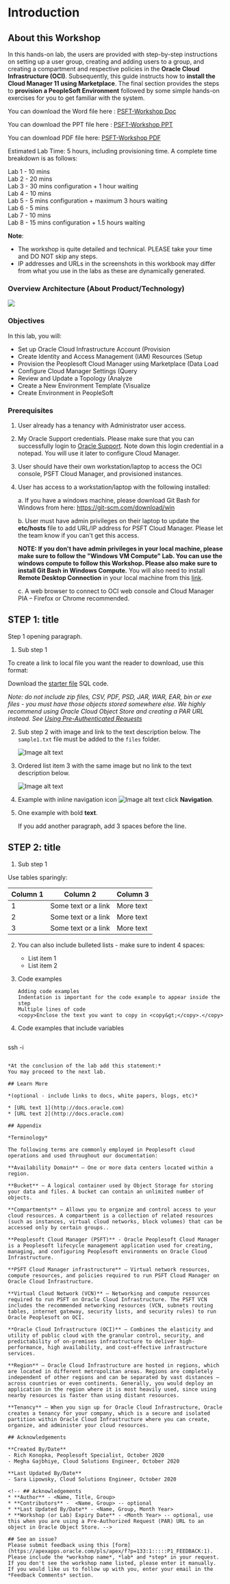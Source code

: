 # Introduction

## About this Workshop

In this hands-on lab, the users are provided with step-by-step instructions on setting up a user group, creating and adding users to a group, and creating a compartment and respective policies in the **Oracle Cloud Infrastructure (OCI)**. Subsequently, this guide instructs how to **install the Cloud Manager 11 using Marketplace**. The final section provides the steps to **provision a PeopleSoft Environment** followed by some simple hands-on exercises for you to get familiar with the system.

You can download the Word file here : [PSFT-Workshop Doc](https://objectstorage.us-ashburn-1.oraclecloud.com/p/1EIFGD4wIGKmoToeJ241ly9AuzPIA-7oeYauUYv1Qoz-t2dmEP4OjCF5BRcmtC3Q/n/orasenatdpltoci03/b/TestDrive/o/PSFT-HOL-Workshop.docx)     

You can download the PPT file here : [PSFT-Workshop PPT](https://objectstorage.us-ashburn-1.oraclecloud.com/p/0QHo_3IYUvoU7mdHlc2CgyF9hySoay4jhb5BWNM-7ve_nQEJB4IwlK594fRVbie4/n/orasenatdpltoci03/b/TestDrive/o/PSFT-CM-LabOverview.pptx)    

You can download PDF file here: [PSFT-Workshop PDF](https://objectstorage.us-ashburn-1.oraclecloud.com/p/n7Khl1L7M_HC--UqWmwoiSv2vANQbCOFiqwFIF5xRQrZMLhzKrGviCzywpaBG67p/n/orasenatdpltoci03/b/TestDrive/o/PSFT-HOL-Workshop.pdf)  

Estimated Lab Time: 5 hours, including provisioning time. A complete time breakdown is as follows:

Lab 1 - 10 mins   
Lab 2 - 20 mins   
Lab 3 - 30 mins configuration + 1 hour waiting   
Lab 4 - 10 mins   
Lab 5 - 5 mins configuration + maximum 3 hours waiting   
Lab 6 - 5 mins   
Lab 7 - 10 mins   
Lab 8 - 15 mins configuration + 1.5 hours waiting 

**Note**:

- The workshop is quite detailed and technical. PLEASE take your time and DO NOT skip any steps.   
- IP addresses and URLs in the screenshots in this workbook may differ from what you use in the labs as these are dynamically generated.

### Overview Architecture  (About Product/Technology)

![](./images/arch.png " ")
<!-- Enter background information here....

*You may add an option video, using this format: [](youtube:YouTube video id)*

  [](youtube:zNKxJjkq0Pw) -->

### Objectives

<!-- *List objectives for the lab - if this is the intro lab, list objectives for the workshop, for example:* -->

In this lab, you will:
* Set up Oracle Cloud Infrastructure Account (Provision
* Create Identity and Access Management (IAM) Resources (Setup
* Provision the Peoplesoft Cloud Manager using Marketplace (Data Load
* Configure Cloud Manager Settings (Query
* Review and Update a Topology (Analyze
* Create a New Environment Template (Visualize
* Create Environment in PeopleSoft



### Prerequisites
1. User already has a tenancy with Administrator user access. 

2. My Oracle Support credentials. Please make sure that you can successfully login to [Oracle Support](https://support.oracle.com). Note down this login credential in a notepad. You will use it later to configure Cloud Manager.

3. User should have their own workstation/laptop to access the OCI console, PSFT Cloud Manager, and provisioned instances. 

4. User has access to a workstation/laptop with the following installed:

    a. If you have a windows machine, please download Git Bash for Windows from here: https://git-scm.com/download/win  

    b. User must have admin privileges on their laptop to update the **etc/hosts** file to add URL/IP address for PSFT Cloud Manager. Please let the team know if you can't get this access.

    **NOTE: If you don't have admin privileges in your local machine, please make sure to follow the "Windows VM Compute" Lab. You can use the windows compute to follow this Workshop. Please also make sure to install Git Bash in Windows Compute.** You will also need to install **Remote Desktop Connection** in your local machine from this [link](https://www.microsoft.com/en-us/p/microsoft-remote-desktop/9wzdncrfj3ps).

    c. A web browser to connect to OCI web console and Cloud Manager PIA – Firefox or Chrome recommended.
<!-- *Use this section to describe any prerequisites, including Oracle Cloud accounts, set up requirements, etc.*

* An Oracle Free Tier, Always Free, Paid or LiveLabs Cloud Account
* Item no 2 with url - [URL Text](https://www.oracle.com).

*This is the "fold" - below items are collapsed by default* -->

## **STEP 1**: title

Step 1 opening paragraph.

1. Sub step 1

  To create a link to local file you want the reader to download, use this format:

  Download the [starter file](files/starter-file.sql) SQL code.

  *Note: do not include zip files, CSV, PDF, PSD, JAR, WAR, EAR, bin or exe files - you must have those objects stored somewhere else. We highly recommend using Oracle Cloud Object Store and creating a PAR URL instead. See [Using Pre-Authenticated Requests](https://docs.cloud.oracle.com/en-us/iaas/Content/Object/Tasks/usingpreauthenticatedrequests.htm)*

2. Sub step 2 with image and link to the text description below. The `sample1.txt` file must be added to the `files` folder.

    ![Image alt text](images/sample1.png "Image title")

3. Ordered list item 3 with the same image but no link to the text description below.

    ![Image alt text](images/sample1.png)

4. Example with inline navigation icon ![Image alt text](images/sample2.png) click **Navigation**.

5. One example with bold **text**.

   If you add another paragraph, add 3 spaces before the line.

## **STEP 2:** title

1. Sub step 1

  Use tables sparingly:

  | Column 1 | Column 2 | Column 3 |
  | --- | --- | --- |
  | 1 | Some text or a link | More text  |
  | 2 |Some text or a link | More text |
  | 3 | Some text or a link | More text |

2. You can also include bulleted lists - make sure to indent 4 spaces:

    - List item 1
    - List item 2

3. Code examples

    ```
    Adding code examples
  	Indentation is important for the code example to appear inside the step
    Multiple lines of code
  	<copy>Enclose the text you want to copy in <copy&gt;</copy>.</copy>
    ```

4. Code examples that include variables

	```
  <copy>ssh -i <ssh-key-file></copy>
  ```

*At the conclusion of the lab add this statement:*
You may proceed to the next lab.

## Learn More

*(optional - include links to docs, white papers, blogs, etc)*

* [URL text 1](http://docs.oracle.com)
* [URL text 2](http://docs.oracle.com)

## Appendix

*Terminology*

The following terms are commonly employed in Peoplesoft cloud operations and used throughout our documentation:

**Availability Domain** – One or more data centers located within a region.

**Bucket** – A logical container used by Object Storage for storing your data and files. A bucket can contain an unlimited number of objects.

**Compartments** – Allows you to organize and control access to your cloud resources. A compartment is a collection of related resources (such as instances, virtual cloud networks, block volumes) that can be accessed only by certain groups..

**Peoplesoft Cloud Manager (PSFT)** - Oracle Peoplesoft Cloud Manager is a Peoplesoft lifecycle management application used for creating, managing, and configuring Peoplesoft environments on Oracle Cloud Infrastructure.

**PSFT Cloud Manager infrastructure** – Virtual network resources, compute resources, and policies required to run PSFT Cloud Manager on Oracle Cloud Infrastructure.

**Virtual Cloud Network (VCN)** – Networking and compute resources required to run PSFT on Oracle Cloud Infrastructure. The PSFT VCN includes the recommended networking resources (VCN, subnets routing tables, internet gateway, security lists, and security rules) to run Oracle Peoplesoft on OCI.

**Oracle Cloud Infrastructure (OCI)** – Combines the elasticity and utility of public cloud with the granular control, security, and predictability of on-premises infrastructure to deliver high-performance, high availability, and cost-effective infrastructure services.

**Region** – Oracle Cloud Infrastructure are hosted in regions, which are located in different metropolitan areas. Regions are completely independent of other regions and can be separated by vast distances – across countries or even continents. Generally, you would deploy an application in the region where it is most heavily used, since using nearby resources is faster than using distant resources.

**Tenancy** – When you sign up for Oracle Cloud Infrastructure, Oracle creates a tenancy for your company, which is a secure and isolated partition within Oracle Cloud Infrastructure where you can create, organize, and administer your cloud resources.

## Acknowledgements

**Created By/Date**   
- Rich Konopka, Peoplesoft Specialist, October 2020  
- Megha Gajbhiye, Cloud Solutions Engineer, October 2020  

**Last Updated By/Date**    
- Sara Lipowsky, Cloud Solutions Engineer, October 2020  

<!-- ## Acknowledgements
* **Author** - <Name, Title, Group>
* **Contributors** -  <Name, Group> -- optional
* **Last Updated By/Date** - <Name, Group, Month Year>
* **Workshop (or Lab) Expiry Date** - <Month Year> -- optional, use this when you are using a Pre-Authorized Request (PAR) URL to an object in Oracle Object Store. -->

## See an issue?
Please submit feedback using this [form](https://apexapps.oracle.com/pls/apex/f?p=133:1:::::P1_FEEDBACK:1). Please include the *workshop name*, *lab* and *step* in your request.  If you don't see the workshop name listed, please enter it manually. If you would like us to follow up with you, enter your email in the *Feedback Comments* section.
